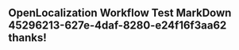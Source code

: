 <properties
ms.topic="hero-topic"
ms.test1="hero-topic"
ms.test2="test"/>

## OpenLocalization Workflow Test MarkDown 45296213-627e-4daf-8280-e24f16f3aa62 thanks!

